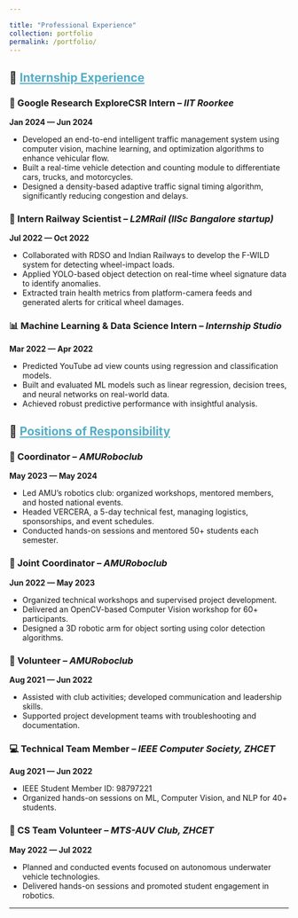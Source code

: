 ```yaml
---

title: "Professional Experience"
collection: portfolio
permalink: /portfolio/
---
```


## 💼 <a href="https://drive.google.com/file/d/1m2Qzjm_5uPeAJstj1_7WSm_nwoQr7ZyM/view?usp=sharing" style="color:#52ADC8;">Internship Experience</a>

### 🚦 Google Research ExploreCSR Intern – *IIT Roorkee*

**Jan 2024 — Jun 2024**

* Developed an end-to-end intelligent traffic management system using computer vision, machine learning, and optimization algorithms to enhance vehicular flow.
* Built a real-time vehicle detection and counting module to differentiate cars, trucks, and motorcycles.
* Designed a density-based adaptive traffic signal timing algorithm, significantly reducing congestion and delays.

### 🚄 Intern Railway Scientist – *L2MRail (IISc Bangalore startup)*

**Jul 2022 — Oct 2022**

* Collaborated with RDSO and Indian Railways to develop the F-WILD system for detecting wheel-impact loads.
* Applied YOLO-based object detection on real-time wheel signature data to identify anomalies.
* Extracted train health metrics from platform-camera feeds and generated alerts for critical wheel damages.

### 📊 Machine Learning & Data Science Intern – *Internship Studio*

**Mar 2022 — Apr 2022**

* Predicted YouTube ad view counts using regression and classification models.
* Built and evaluated ML models such as linear regression, decision trees, and neural networks on real-world data.
* Achieved robust predictive performance with insightful analysis.


## 🧭 <a href="https://drive.google.com/file/d/1izivNTRTAXRK0rEf536x-HK1K3k7uRZU/view?usp=drive_link" style="color:#52ADC8;">Positions of Responsibility</a>  


### 🤖 Coordinator – *AMURoboclub*

**May 2023 — May 2024**

* Led AMU’s robotics club: organized workshops, mentored members, and hosted national events.
* Headed VERCERA, a 5-day technical fest, managing logistics, sponsorships, and event schedules.
* Conducted hands-on sessions and mentored 50+ students each semester.

### 🤝 Joint Coordinator – *AMURoboclub*

**Jun 2022 — May 2023**

* Organized technical workshops and supervised project development.
* Delivered an OpenCV-based Computer Vision workshop for 60+ participants.
* Designed a 3D robotic arm for object sorting using color detection algorithms.

### 🙋 Volunteer – *AMURoboclub*

**Aug 2021 — Jun 2022**

* Assisted with club activities; developed communication and leadership skills.
* Supported project development teams with troubleshooting and documentation.

### 💻 Technical Team Member – *IEEE Computer Society, ZHCET*

**Aug 2021 — Jun 2022**

* IEEE Student Member ID: 98797221
* Organized hands-on sessions on ML, Computer Vision, and NLP for 40+ students.

### 🌊 CS Team Volunteer – *MTS-AUV Club, ZHCET*

**May 2022 — Jul 2022**

* Planned and conducted events focused on autonomous underwater vehicle technologies.
* Delivered hands-on sessions and promoted student engagement in robotics.

---
